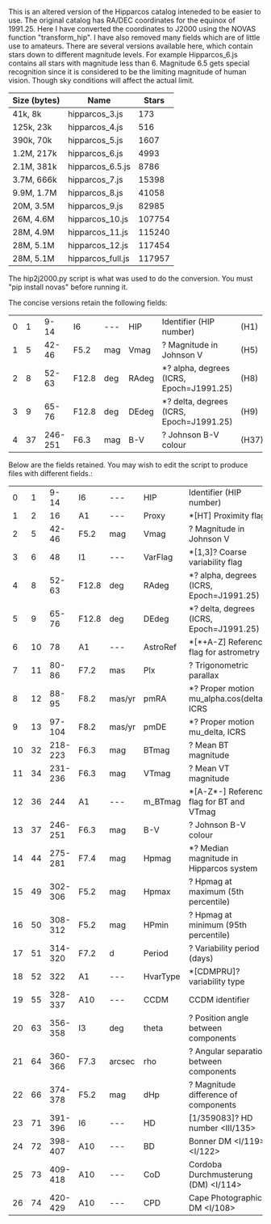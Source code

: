 This is an altered version of the Hipparcos catalog inteneded to be easier to use.  The original catalog has RA/DEC coordinates
for the equinox of 1991.25.  Here I have converted the coordinates to J2000 using the NOVAS function "transform_hip".  I have
also removed many fields which are of little use to amateurs.  There are several versions available here, which contain
stars down to different magnitude levels.  For example Hipparcos_6.js contains all stars with magnitude less than 6.  Magnitude
6.5 gets special recognition since it is considered to be the limiting magnitude of human vision.  Though sky conditions
will affect the actual limit.

|Size (bytes)|Name|Stars|
|----|----|-----|
|       41k, 8k |hipparcos_3.js    |   173|
|      125k, 23k |hipparcos_4.js    |   516|
|      390k, 70k |hipparcos_5.js    |  1607|
|      1.2M, 217k |hipparcos_6.js    |  4993|
|      2.1M, 381k |hipparcos_6.5.js  |  8786|
|      3.7M, 666k |hipparcos_7.js    | 15398|
|      9.9M, 1.7M |hipparcos_8.js    | 41058|
|       20M, 3.5M |hipparcos_9.js    | 82985|
|       26M, 4.6M |hipparcos_10.js   |107754|
|       28M, 4.9M |hipparcos_11.js   |115240|
|       28M, 5.1M |hipparcos_12.js   |117454|
|       28M, 5.1M |hipparcos_full.js |117957|


The hip2j2000.py script is what was used to do the conversion.  You must "pip install novas" before running it.

The concise versions retain the following fields:

| | | | | | | | |
|----|----|----|----|----|----|----|----|
0  |  1    |     9- 14 | I6    | ---  |   HIP    |   Identifier (HIP number)                 |  (H1)
1  |  5    |    42- 46 | F5.2  | mag  |   Vmag   |   ? Magnitude in Johnson V                |  (H5)
2  |  8    |    52- 63 | F12.8 | deg  |   RAdeg  |  *? alpha, degrees (ICRS, Epoch=J1991.25) |  (H8)
3  |  9    |    65- 76 | F12.8 | deg  |   DEdeg  |  *? delta, degrees (ICRS, Epoch=J1991.25) |  (H9)
4  |  37   |   246-251 | F6.3  | mag  |   B-V    |   ? Johnson B-V colour                    | (H37)

Below are the fields retained.  You may wish to edit the script to produce files with different fields.:

| | | | | | | | |
|----|----|----|----|----|----|----|----|
 0  |  1    |     9- 14 | I6    | ---    |   HIP      |  Identifier (HIP number)                   |  (H1)
 1  |  2    |        16 | A1    | ---    |   Proxy    | *[HT] Proximity flag                       |  (H2)
 2  |  5    |    42- 46 | F5.2  | mag    |   Vmag     |  ? Magnitude in Johnson V                  |  (H5)
 3  |  6    |        48 | I1    | ---    |   VarFlag  | *[1,3]? Coarse variability flag            |  (H6)
 4  |  8    |    52- 63 | F12.8 | deg    |   RAdeg    | *? alpha, degrees (ICRS, Epoch=J1991.25)   |  (H8)
 5  |  9    |    65- 76 | F12.8 | deg    |   DEdeg    | *? delta, degrees (ICRS, Epoch=J1991.25)   |  (H9)
 6  |  10   |        78 | A1    | ---    |   AstroRef | \*[\*+A-Z] Reference flag for astrometry     | (H10)
 7  |  11   |    80- 86 | F7.2  | mas    |   Plx      |  ? Trigonometric parallax                  | (H11)
 8  |  12   |    88- 95 | F8.2  |mas/yr  |   pmRA     | *? Proper motion mu_alpha.cos(delta), ICRS | (H12)
 9  |  13   |    97-104 | F8.2  |mas/yr  |   pmDE     | *? Proper motion mu_delta, ICRS            | (H13)
10  |  32   |   218-223 | F6.3  | mag    |   BTmag    |  ? Mean BT magnitude                       | (H32)
11  |  34   |   231-236 | F6.3  | mag    |   VTmag    |  ? Mean VT magnitude                       | (H34)
12  |  36   |       244 | A1    | ---    | m_BTmag    | \*[A-Z\*-] Reference flag for BT and VTmag   | (H36)
13  |  37   |   246-251 | F6.3  | mag    |   B-V      |  ? Johnson B-V colour                      | (H37)
14  |  44   |   275-281 | F7.4  | mag    |   Hpmag    | *? Median magnitude in Hipparcos system    | (H44)
15  |  49   |   302-306 | F5.2  | mag    |   Hpmax    |  ? Hpmag at maximum (5th percentile)       | (H49)
16  |  50   |   308-312 | F5.2  | mag    |   HPmin    |  ? Hpmag at minimum (95th percentile)      | (H50)
17  |  51   |   314-320 | F7.2  | d      |   Period   |  ? Variability period (days)               | (H51)
18  |  52   |       322 | A1    | ---    |   HvarType | *[CDMPRU]? variability type                | (H52)
19  |  55   |   328-337 | A10   | ---    |   CCDM     |  CCDM identifier                           | (H55)
20  |  63   |   356-358 | I3    | deg    |   theta    |  ? Position angle between components       | (H63)
21  |  64   |   360-366 | F7.3  | arcsec |   rho      |  ? Angular separation between components   | (H64)
22  |  66   |   374-378 | F5.2  | mag    |   dHp      |  ? Magnitude difference of components      | (H66)
23  |  71   |   391-396 | I6    | ---    |   HD       |  [1/359083]? HD number <III/135>           | (H71)
24  |  72   |   398-407 | A10   | ---    |   BD       |  Bonner DM <I/119>, <I/122>                | (H72)
25  |  73   |   409-418 | A10   | ---    |   CoD      |  Cordoba Durchmusterung (DM) <I/114>       | (H73)
26  |  74   |   420-429 | A10   | ---    |   CPD      |  Cape Photographic DM <I/108>              | (H74)
